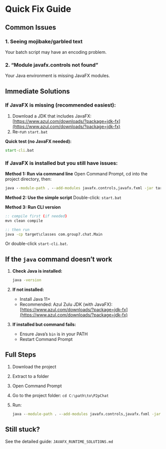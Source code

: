 # Quick Fix Guide

##  Common Issues

### 1. Seeing mojibake/garbled text

Your batch script may have an encoding problem.

### 2. “Module javafx.controls not found”

Your Java environment is missing JavaFX modules.

##  Immediate Solutions

### If JavaFX is missing (recommended easiest):

1. Download a JDK that includes JavaFX: [https://www.azul.com/downloads/?package=jdk-fx](https://www.azul.com/downloads/?package=jdk-fx)
2. Re-run `start.bat`

**Quick test (no JavaFX needed):**

```cmd
start-cli.bat
```

### If JavaFX is installed but you still have issues:

**Method 1: Run via command line**
Open Command Prompt, cd into the project directory, then:

```cmd
java --module-path . --add-modules javafx.controls,javafx.fxml -jar target\p2p-chat-1.0-SNAPSHOT.jar
```

**Method 2: Use the simple script**
Double-click: `start.bat`

**Method 3: Run CLI version**

```cmd
:: compile first (if needed)
mvn clean compile

:: then run
java -cp target\classes com.group7.chat.Main
```

Or double-click `start-cli.bat`.

##  If the `java` command doesn’t work

1. **Check Java is installed:**

   ```cmd
   java -version
   ```

2. **If not installed:**

   * Install Java 11+
   * Recommended: Azul Zulu JDK (with JavaFX): [https://www.azul.com/downloads/?package=jdk-fx](https://www.azul.com/downloads/?package=jdk-fx)

3. **If installed but command fails:**

   * Ensure Java’s `bin` is in your PATH
   * Restart Command Prompt

##  Full Steps

1. Download the project
2. Extract to a folder
3. Open Command Prompt
4. Go to the project folder: `cd C:\path\to\P2pChat`
5. Run:

   ```cmd
   java --module-path . --add-modules javafx.controls,javafx.fxml -jar target\p2p-chat-1.0-SNAPSHOT.jar
   ```

##  Still stuck?

See the detailed guide: `JAVAFX_RUNTIME_SOLUTIONS.md`

